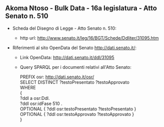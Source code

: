 ## Akoma Ntoso - Bulk Data - 16a legislatura - Atto Senato n. 510 ##

* Scheda del Disegno di Legge - Atto Senato n. 510:
	* http url: http://www.senato.it/leg/16/BGT/Schede/Ddliter/31095.htm

* Riferimenti al sito OpenData del Senato http://dati.senato.it/:
	* Link OpenData: http://dati.senato.it/ddl/31095
	* Query SPARQL per i documenti relativi all'Atto Senato:

        PREFIX osr: <http://dati.senato.it/osr/>  
		SELECT DISTINCT ?testoPresentato ?testoApprovato  
		WHERE  
		{  
		    ?ddl a osr:Ddl.  
		    ?ddl osr:idFase 510 .  
		    OPTIONAL { ?ddl osr:testoPresentato ?testoPresentato }  
		    OPTIONAL { ?ddl osr:testoApprovato ?testoApprovato }  
		}
		